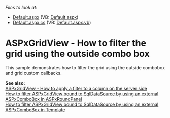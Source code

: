 <!-- default file list -->
*Files to look at*:

* [Default.aspx](./CS/WebSite/Default.aspx) (VB: [Default.aspx](./VB/WebSite/Default.aspx))
* [Default.aspx.cs](./CS/WebSite/Default.aspx.cs) (VB: [Default.aspx.vb](./VB/WebSite/Default.aspx.vb))
<!-- default file list end -->
# ASPxGridView - How to filter the grid using the outside combo box


<p>This sample demonstrates how to filter the grid using the outside combobox and grid custom callbacks.</p><p><strong>See also:<br />
</strong><a href="https://www.devexpress.com/Support/Center/p/E3582">ASPxGridView - How to apply a filter to a column on the server side</a><br />
<a href="https://www.devexpress.com/Support/Center/p/E2040">How to filter ASPxGridView bound to SqlDataSource by using an external ASPxComboBox in ASPxRoundPanel</a><br />
<a href="https://www.devexpress.com/Support/Center/p/E2041">How to filter ASPxGridView bound to SqlDataSource by using an external ASPxComboBox in Template</a></p>

<br/>



